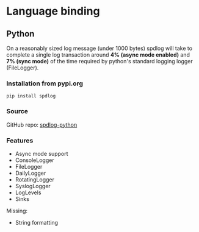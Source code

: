 # Language binding
## Python
On a reasonably sized log message (under 1000 bytes) spdlog will take to complete a single log transaction around **4% (async mode enabled)** and **7% (sync mode)** of the time required by python's standard logging logger (FileLogger).
### Installation from pypi.org

`pip install spdlog`

### Source
GitHub repo: [spdlog-python](https://github.com/bodgergely/spdlog-python)
### Features

* Async mode support
* ConsoleLogger
* FileLogger
* DailyLogger
* RotatingLogger
* SyslogLogger
* LogLevels
* Sinks

Missing:
* String formatting
